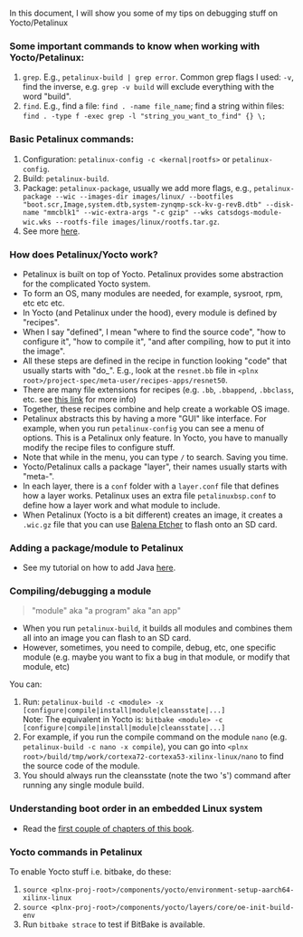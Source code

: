 In this document, I will show you some of my tips on debugging stuff on Yocto/Petalinux

### Some important commands to know when working with Yocto/Petalinux:
1. `grep`. E.g., `petalinux-build | grep error`. Common grep flags I used: `-v`, find the inverse, e.g. `grep -v build` will exclude everything with the word "build".
2. `find`. E.g., find a file: `find . -name file_name`; find a string within files: `find . -type f -exec grep -l "string_you_want_to_find" {} \;`

### Basic Petalinux commands:
1. Configuration: `petalinux-config -c <kernal|rootfs>` or `petalinux-config`.
2. Build: `petalinux-build`.
3. Package: `petalinux-package`, usually we add more flags, e.g., `petalinux-package --wic --images-dir images/linux/ --bootfiles "boot.scr,Image,system.dtb,system-zynqmp-sck-kv-g-revB.dtb" --disk-name "mmcblk1" --wic-extra-args "-c gzip" --wks catsdogs-module-wic.wks --rootfs-file images/linux/rootfs.tar.gz`.
4. See more [here](https://github.com/jona1115/cats_dogs_acceleration_petalinux/tree/main?tab=readme-ov-file#how-to-run).

### How does Petalinux/Yocto work?
- Petalinux is built on top of Yocto. Petalinux provides some abstraction for the complicated Yocto system.
- To form an OS, many modules are needed, for example, sysroot, rpm, etc etc etc.
- In Yocto (and Petalinux under the hood), every module is defined by "recipes".
- When I say "defined", I mean "where to find the source code", "how to configure it", "how to compile it", "and after compiling, how to put it into the image".
- All these steps are defined in the recipe in function looking "code" that usually starts with "do_". E.g., look at the `resnet.bb` file in `<plnx root>/project-spec/meta-user/recipes-apps/resnet50`.
- There are many file extensions for recipes (e.g. `.bb`, `.bbappend`, `.bbclass`, etc. see [this link](https://stackoverflow.com/questions/77018036/need-clarification-regarding-when-to-use-bb-inc-file-in-yocto) for more info)
- Together, these recipes combine and help create a workable OS image.
- Petalinux abstracts this by having a more "GUI" like interface. For example, when you run `petalinux-config` you can see a menu of options. This is a Petalinux only feature. In Yocto, you have to manually modify the recipe files to configure stuff.
- Note that while in the menu, you can type `/` to search. Saving you time.
- Yocto/Petalinux calls a package "layer", their names usually starts with "meta-".
- In each layer, there is a `conf` folder with a `layer.conf` file that defines how a layer works. Petalinux uses an extra file `petalinuxbsp.conf` to define how a layer work and what module to include.
- When Petalinux (Yocto is a bit different) creates an image, it creates a `.wic.gz` file that you can use [Balena Etcher](https://etcher.balena.io/) to flash onto an SD card. 

### Adding a package/module to Petalinux
- See my tutorial on how to add Java [here](https://github.com/jona1115/cats_dogs_acceleration/tree/main/documentations/vivadoTRD_and_Petalinux#java).

### Compiling/debugging a module
> "module" aka "a program" aka "an app"
- When you run `petalinux-build`, it builds all modules and combines them all into an image you can flash to an SD card.
- However, sometimes, you need to compile, debug, etc, one specific module (e.g. maybe you want to fix a bug in that module, or modify that module, etc)

You can:
1. Run: `petalinux-build -c <module> -x [configure|compile|install|module|cleansstate|...]`  
   Note: The equivalent in Yocto is: `bitbake <module> -c [configure|compile|install|module|cleansstate|...]`
2. For example, if you run the compile command on the module `nano` (e.g. `petalinux-build -c nano -x compile`), you can go into `<plnx root>/build/tmp/work/cortexa72-cortexa53-xilinx-linux/nano` to find the source code of the module.
3. You should always run the cleansstate (note the two 's') command after running any single module build.

### Understanding boot order in an embedded Linux system
- Read the [first couple of chapters of this book](https://www.amazon.com/Mastering-Embedded-Linux-Programming-potential-dp-1789530385/dp/1789530385).

### Yocto commands in Petalinux
To enable Yocto stuff i.e. bitbake, do these:
1. `source <plnx-proj-root>/components/yocto/environment-setup-aarch64-xilinx-linux`
2. `source <plnx-proj-root>/components/yocto/layers/core/oe-init-build-env`
3. Run `bitbake strace` to test if BitBake is available.
